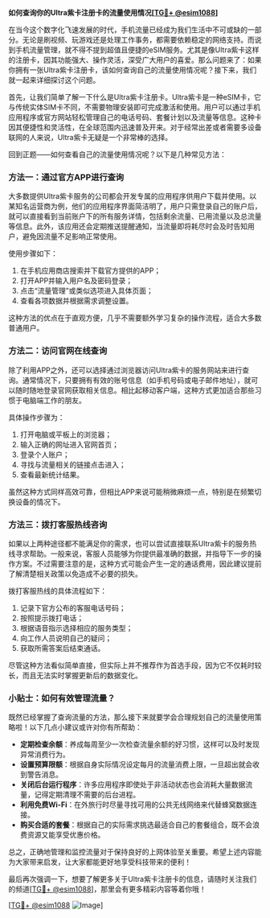 **如何查询你的Ultra紫卡注册卡的流量使用情况[[TG💪+ @esim1088](https://t.me/s/esim1088)]**

在当今这个数字化飞速发展的时代，手机流量已经成为我们生活中不可或缺的一部分。无论是刷视频、玩游戏还是处理工作事务，都需要依赖稳定的网络支持。而说到手机流量管理，就不得不提到超值且便捷的eSIM服务。尤其是像Ultra紫卡这样的注册卡，因其功能强大、操作灵活，深受广大用户的喜爱。那么问题来了：如果你拥有一张Ultra紫卡注册卡，该如何查询自己的流量使用情况呢？接下来，我们就一起来详细探讨这个问题。

首先，让我们简单了解一下什么是Ultra紫卡注册卡。Ultra紫卡是一种eSIM卡，它与传统实体SIM卡不同，不需要物理安装即可完成激活和使用。用户可以通过手机应用程序或官方网站轻松管理自己的电话号码、套餐计划以及流量等信息。这种卡因其便捷性和灵活性，在全球范围内迅速普及开来。对于经常出差或者需要多设备联网的人来说，Ultra紫卡无疑是一个非常棒的选择。

回到正题——如何查看自己的流量使用情况呢？以下是几种常见方法：

### 方法一：通过官方APP进行查询

大多数提供Ultra紫卡服务的公司都会开发专属的应用程序供用户下载并使用。以某知名运营商为例，他们的应用程序界面简洁明了，用户只需登录自己的账户后，就可以直接看到当前账户下的所有服务详情，包括剩余流量、已用流量以及总流量等信息。此外，该应用还会定期推送提醒通知，当流量即将耗尽时会及时告知用户，避免因流量不足影响正常使用。

使用步骤如下：
1. 在手机应用商店搜索并下载官方提供的APP；
2. 打开APP并输入用户名及密码登录；
3. 点击“流量管理”或类似选项进入具体页面；
4. 查看各项数据并根据需求调整设置。

这种方法的优点在于直观方便，几乎不需要额外学习复杂的操作流程，适合大多数普通用户。

### 方法二：访问官网在线查询

除了利用APP之外，还可以选择通过浏览器访问Ultra紫卡的服务网站来进行查询。通常情况下，只要拥有有效的账号信息（如手机号码或电子邮件地址），就可以随时随地登录官网获取相关信息。相比起移动客户端，这种方式更加适合那些习惯于电脑端工作的朋友。

具体操作步骤为：
1. 打开电脑或平板上的浏览器；
2. 输入正确的网址进入官网首页；
3. 登录个人账户；
4. 寻找与流量相关的链接点击进入；
5. 查看最新统计结果。

虽然这种方式同样高效可靠，但相比APP来说可能稍微麻烦一点，特别是在频繁切换设备的情况下。

### 方法三：拨打客服热线咨询

如果以上两种途径都不能满足你的需求，也可以尝试直接联系Ultra紫卡的服务热线寻求帮助。一般来说，客服人员能够为你提供最准确的数据，并指导下一步的操作方案。不过需要注意的是，这种方式可能会产生一定的通话费用，因此建议提前了解清楚相关政策以免造成不必要的损失。

拨打客服热线的具体流程如下：
1. 记录下官方公布的客服电话号码；
2. 按照提示拨打电话；
3. 根据语音指示选择相应的服务类型；
4. 向工作人员说明自己的疑问；
5. 获取所需答案后结束通话。

尽管这种方法看似简单直接，但实际上并不推荐作为首选手段，因为它不仅耗时较长，而且无法实时掌握更新后的数据变化。

### 小贴士：如何有效管理流量？

既然已经掌握了查询流量的方法，那么接下来就要学会合理规划自己的流量使用策略啦！以下几点小建议或许对你有所帮助：

- **定期检查余额**：养成每周至少一次检查流量余额的好习惯，这样可以及时发现异常消费行为。
- **设置预算限额**：根据自身实际情况设定每月的流量消费上限，一旦超出就会收到警告消息。
- **关闭后台运行程序**：许多应用程序即使处于非活动状态也会消耗大量数据流量，记得定期清理不需要的后台进程。
- **利用免费Wi-Fi**：在外旅行时尽量寻找可用的公共无线网络来代替蜂窝数据连接。
- **购买合适的套餐**：根据自己的实际需求挑选最适合自己的套餐组合，既不会浪费资源又能享受优惠价格。

总之，正确地管理和监控流量对于保持良好的上网体验至关重要。希望上述内容能为大家带来启发，让大家都能更好地享受科技带来的便利！

最后再次强调一下，想要了解更多关于Ultra紫卡注册卡的信息，请随时关注我们的频道[[TG💪+ @esim1088](https://t.me/s/esim1088)]，那里会有更多精彩内容等着你哦！

[[TG💪+ @esim1088](https://t.me/s/esim1088) ![Image](https://i.postimg.cc/4NQfJmqS/Snipaste-2025-05-13-00-14-12.png)]